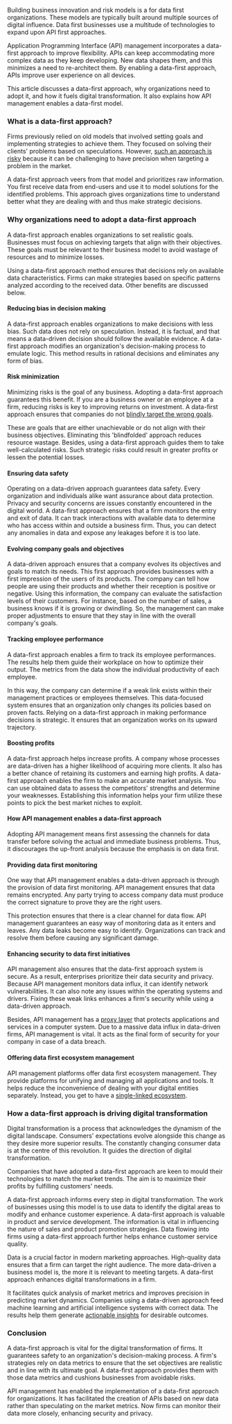 Building business innovation and risk models is a for data first organizations. These models are typically built around multiple sources of digital influence. Data first businesses use a multitude of technologies to expand upon API first approaches.

Application Programming Interface (API) management incorporates a data-first approach to improve flexibility. APIs can keep accommodating more complex data as they keep developing. New data shapes them, and this minimizes a need to re-architect them. By enabling a data-first approach, APIs improve user experience on all devices.

This article discusses a data-first approach, why organizations need to adopt it, and how it fuels digital transformation. It also explains how API management enables a data-first model.

### What is a data-first approach?
Firms previously relied on old models that involved setting goals and implementing strategies to achieve them. They focused on solving their clients' problems based on speculations. However, [such an approach is risky](https://www.dataversity.net/a-data-first-approach-to-data-management/) because it can be challenging to have precision when targeting a problem in the market. 

A data-first approach veers from that model and prioritizes raw information. You first receive data from end-users and use it to model solutions for the identified problems. This approach gives organizations time to understand better what they are dealing with and thus make strategic decisions.

### Why organizations need to adopt a data-first approach
A data-first approach enables organizations to set realistic goals. Businesses must focus on achieving targets that align with their objectives. These goals must be relevant to their business model to avoid wastage of resources and to minimize losses. 

Using a data-first approach method ensures that decisions rely on available data characteristics. Firms can make strategies based on specific patterns analyzed according to the received data. Other benefits are discussed below.

#### Reducing bias in decision making
A data-first approach enables organizations to make decisions with less bias. Such data does not rely on speculation. Instead, it is factual, and that means a data-driven decision should follow the available evidence. A data-first approach modifies an organization's decision-making process to emulate logic. This method results in rational decisions and eliminates any form of bias.

#### Risk minimization
Minimizing risks is the goal of any business. Adopting a data-first approach guarantees this benefit. If you are a business owner or an employee at a firm, reducing risks is key to improving returns on investment. A data-first approach ensures that companies do not [blindly target the wrong goals](https://insidebigdata.com/2021/02/11/why-a-data-first-approach-is-the-key-to-a-successful-digital-transformation/). 

These are goals that are either unachievable or do not align with their business objectives. Eliminating this 'blindfolded' approach reduces resource wastage. Besides, using a data-first approach guides them to take well-calculated risks. Such strategic risks could result in greater profits or lessen the potential losses.

#### Ensuring data safety
Operating on a data-driven approach guarantees data safety. Every organization and individuals alike want assurance about data protection. Privacy and security concerns are issues constantly encountered in the digital world. A data-first approach ensures that a firm monitors the entry and exit of data. It can track interactions with available data to determine who has access within and outside a business firm. Thus, you can detect any anomalies in data and expose any leakages before it is too late.

#### Evolving company goals and objectives
A data-driven approach ensures that a company evolves its objectives and goals to match its needs. This first approach provides businesses with a first impression of the users of its products. The company can tell how people are using their products and whether their reception is positive or negative. Using this information, the company can evaluate the satisfaction levels of their customers. For instance, based on the number of sales, a business knows if it is growing or dwindling. So, the management can make proper adjustments to ensure that they stay in line with the overall company's goals.

#### Tracking employee performance
A data-first approach enables a firm to track its employee performances. The results help them guide their workplace on how to optimize their output. The metrics from the data show the individual productivity of each employee. 

In this way, the company can determine if a weak link exists within their management practices or employees themselves. This data-focused system ensures that an organization only changes its policies based on proven facts. Relying on a data-first approach in making performance decisions is strategic. It ensures that an organization works on its upward trajectory.

#### Boosting profits
A data-first approach helps increase profits. A company whose processes are data-driven has a higher likelihood of acquiring more clients. It also has a better chance of retaining its customers and earning high profits. A data-first approach enables the firm to make an accurate market analysis. You can use obtained data to assess the competitors' strengths and determine your weaknesses. Establishing this information helps your firm utilize these points to pick the best market niches to exploit.

#### How API management enables a data-first approach
Adopting API management means first assessing the channels for data transfer before solving the actual and immediate business problems. Thus, it discourages the up-front analysis because the emphasis is on data first.

#### Providing data first monitoring
One way that API management enables a data-driven approach is through the provision of data first monitoring. API management ensures that data remains encrypted. Any party trying to access company data must produce the correct signature to prove they are the right users. 

This protection ensures that there is a clear channel for data flow. API management guarantees an easy way of monitoring data as it enters and leaves. Any data leaks become easy to identify. Organizations can track and resolve them before causing any significant damage.

#### Enhancing security to data first initiatives
API management also ensures that the data-first approach system is secure. As a result, enterprises prioritize their data security and privacy. Because API management monitors data influx, it can identify network vulnerabilities. It can also note any issues within the operating systems and drivers. Fixing these weak links enhances a firm's security while using a data-driven approach. 

Besides, API management has a [proxy layer](https://www.mulesoft.com/resources/api/what-is-an-api) that protects applications and services in a computer system. Due to a massive data influx in data-driven firms, API management is vital. It acts as the final form of security for your company in case of a data breach.

#### Offering data first ecosystem management
API management platforms offer data first ecosystem management. They provide platforms for unifying and managing all applications and tools. It helps reduce the inconvenience of dealing with your digital entities separately. Instead, you get to have a [single-linked ecosystem](https://www.akana.com/blog/data-first).

### How a data-first approach is driving digital transformation
Digital transformation is a process that acknowledges the dynamism of the digital landscape. Consumers' expectations evolve alongside this change as they desire more superior results. The constantly changing consumer data is at the centre of this revolution. It guides the direction of digital transformation. 

Companies that have adopted a data-first approach are keen to mould their technologies to match the market trends. The aim is to maximize their profits by fulfilling customers' needs.

A data-first approach informs every step in digital transformation. The work of businesses using this model is to use data to identify the digital areas to modify and enhance customer experience. A data-first approach is valuable in product and service development. The information is vital in influencing the nature of sales and product promotion strategies. Data flowing into firms using a data-first approach further helps enhance customer service quality.

Data is a crucial factor in modern marketing approaches. High-quality data ensures that a firm can target the right audience. The more data-driven a business model is, the more it is relevant to meeting targets. A data-first approach enhances digital transformations in a firm.

It facilitates quick analysis of market metrics and improves precision in predicting market dynamics. Companies using a data-driven approach feed machine learning and artificial intelligence systems with correct data. The results help them generate [actionable insights](https://www.forbes.com/sites/forbestechcouncil/2020/12/03/data-is-essential-to-digital-transformation/?sh=7b2660c426c9) for desirable outcomes.

### Conclusion
A data-first approach is vital for the digital transformation of firms. It guarantees safety to an organization's decision-making process. A firm's strategies rely on data metrics to ensure that the set objectives are realistic and in line with its ultimate goal. A data-first approach provides them with those data metrics and cushions businesses from avoidable risks.

API management has enabled the implementation of a data-first approach for organizations. It has facilitated the creation of APIs based on new data rather than speculating on the market metrics. Now firms can monitor their data more closely, enhancing security and privacy.
